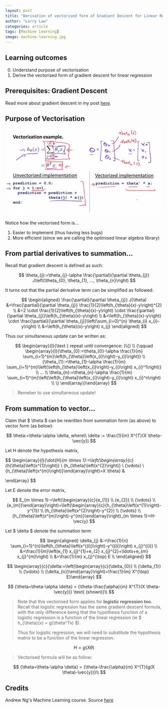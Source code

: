 ```yaml
---
layout: post
title: "Derivation of vectorised form of Gradient Descent for Linear Regression"
author: "Larry Law"
categories: article
tags: [Machine Learning]
image: machine-learning.jpg
---
```

## Learning outcomes
0. Understand purpose of vectorisation
1. Derive the vectorised form of gradient descent for linear regression

## Prerequisites: Gradient Descent
Read more about gradient descent in my post [here](./gradient-descent.html).

## Purpose of Vectorisation
![vectorisation](/assets/img/vectorisation.jpg)

Notice how the vectorised form is...

1. Easier to implement (thus having less bugs)
2. More efficient (since we are calling the optimised linear algebra library)

## From partial derivatives to summation...
Recall that gradient descent is defined as such:

$$
\theta_{j}:=\theta_{j}-\alpha \frac{\partial}{\partial \theta_{j}} J\left(\theta_{0}, \theta_{1}, ..., \theta_{n}\right)
$$

It turns out that the partial derivative term can be simplified as followed:

$$
\begin{aligned} \frac{\partial}{\partial \theta_{j}} J(\theta) &=\frac{\partial}{\partial \theta_{j}} \frac{1}{2}\left(h_{\theta}(x)-y\right)^{2} \\ &=2 \cdot \frac{1}{2}\left(h_{\theta}(x)-y\right) \cdot \frac{\partial}{\partial \theta_{j}}\left(h_{\theta}(x)-y\right) \\ &=\left(h_{\theta}(x)-y\right) \cdot \frac{\partial}{\partial \theta_{j}}\left(\sum_{i=0}^{n} \theta_{i} x_{i}-y\right) \\ &=\left(h_{\theta}(x)-y\right) x_{j} \end{aligned}
$$

Thus our simultaneous update can be written as:

$$
\begin{array}{l}{\text { repeat until convergence: }\{} \\ {\qquad \begin{array}{l}{\theta_{0}:=\theta_{0}-\alpha \frac{1}{m} \sum_{i=1}^{m}\left(h_{\theta}\left(x_{i}\right)-y_{i}\right)} \\ {\theta_{1}:=\theta_{1}-\alpha \frac{1}{m} \sum_{i=1}^{m}\left(\left(h_{\theta}\left(x_{i}\right)-y_{i}\right) x_{i}^1\right)} \\ ... \\
\theta_{n}:=\theta_{n}-\alpha \frac{1}{m} \sum_{i=1}^{m}\left(\left(h_{\theta}\left(x_{i}\right)-y_{i}\right) x_{i}^n\right) \\
\}
\end{array}}\end{array}
$$
> Remeber to use simultaneous update!

## From summation to vector...
Claim that \$ \theta \$ can be rewritten from summation form (as above) to vector form (as below):

$$
\theta:=\theta-\alpha \delta, where\\
\delta := \frac{1}{m} X^{T}(X \theta-\vec{y})
$$

Let H denote the hypothesis matrix, 

$$
\begin{array}{l}{\dot{H}_{m \times 1}:=\left(\begin{array}{c}{h_{\theta}\left(x^{1}\right)} \\ {h_{\theta}\left(x^{2}\right)} \\ {\vdots} \\ {h_{\theta}\left(x^{m}\right)}\end{array}\right)=X \theta} & 

\end{array}
$$

Let E denote the error matrix,

$$
E_{m \times 1}:=\left(\begin{array}{c}{e_{1}} \\ {e_{2}} \\ {\vdots} \\ {e_{m}}\end{array}\right)=\left(\begin{array}{c}{h_{\theta}\left(x^{1}\right)-y^{1}} \\ {h_{\theta}\left(x^{2}\right)-y^{2}} \\ 
{\vdots} \\
{h_{\theta}\left(x^{m}\right)-y^{m}}\end{array}\right)_{m \times 1}=H-\vec{y}
$$

Let \$ \delta \$ denote the summation term

$$
\begin{aligned} \delta_{j} &:=\frac{1}{n} \sum_{i=1}^{n}\left(h_{\theta}\left(x^{(i)}\right)-y^{(i)}\right) x_{j}^{(i)} \\ &=\frac{1}{m}\left(e_{1} x_{j}^{1}+e_{2} x_{j}^{2}+\ldots+e_{m} x_{j}^{m}\right) \\ &=\frac{1}{m} x_{j}^{\top} E \\ \end{aligned}
$$

$$
\begin{array}{c}{\delta:=\left(\begin{array}{c}{\delta_{0}} \\ {\delta_{1}} \\ {\vdots} \\ {\delta_{n}}\end{array}\right)=\frac{1}{m} X^{\top} E}\end{array} 
$$

$$
{\theta=\theta-\alpha \delta} = {\theta-\frac{\alpha}{m} X^{T}(X \theta-\vec{y})} \text{ (shown)}\\
$$

> Note that this vectorised form applies for **logistic regression too.** Recall that logistic regression has the same gradient descent formula, with the only difference being that the hypothesis function of a logistic regression is a function of the linear regression (ie \$ h_{\theta}(x) = g(\theta^Tx) \$). 
> 
> Thus for logistic regression, we will need to substitute the hypothesis matrix to be a function of the linear regression.

$$
H = g(X\theta)
$$

> Vectorised formula will be as follow:

$$
{\theta=\theta-\alpha \delta} = {\theta-\frac{\alpha}{m} X^{T}(g(X \theta)-\vec{y})}\\
$$

## Credits
Andrew Ng's Machine Learning course. Source [here](https://www.coursera.org/learn/machine-learning)
